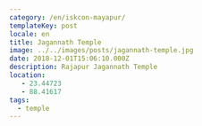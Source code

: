 ```yaml
---
category: /en/iskcon-mayapur/
templateKey: post
locale: en
title: Jagannath Temple
image: ../../images/posts/jagannath-temple.jpg
date: 2018-12-01T15:06:10.000Z
description: Rajapur Jagannath Temple
location:
   - 23.44723
   - 88.41617
tags:
  - temple
---
```


<tbd locale="en" url="mailto:haribol@mayapur.live"></tbd>
